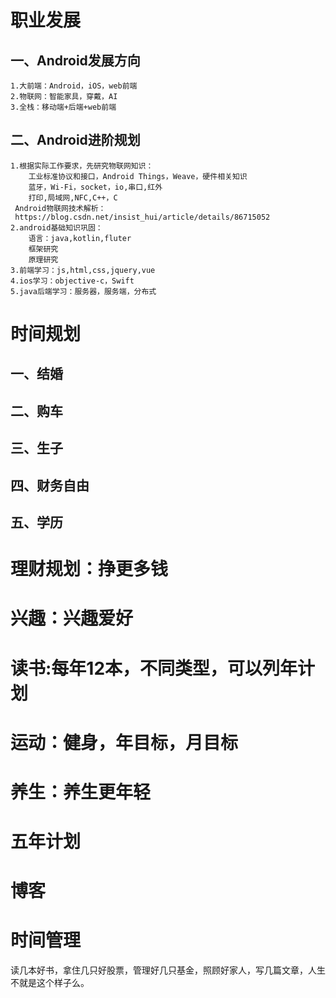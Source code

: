 # 职业发展
## 一、Android发展方向
    1.大前端：Android，iOS，web前端
    2.物联网：智能家具，穿戴，AI
    3.全栈：移动端+后端+web前端
    
## 二、Android进阶规划
    1.根据实际工作要求，先研究物联网知识：
        工业标准协议和接口，Android Things，Weave，硬件相关知识
        蓝牙，Wi-Fi，socket，io,串口,红外
        打印,局域网,NFC,C++，C
     Android物联网技术解析：
     https://blog.csdn.net/insist_hui/article/details/86715052
    2.android基础知识巩固：
        语言：java,kotlin,fluter
        框架研究
        原理研究
    3.前端学习：js,html,css,jquery,vue
    4.ios学习：objective-c，Swift
    5.java后端学习：服务器，服务端，分布式

# 时间规划
## 一、结婚
## 二、购车
## 三、生子
## 四、财务自由
## 五、学历

# 理财规划：挣更多钱
# 兴趣：兴趣爱好
# 读书:每年12本，不同类型，可以列年计划
# 运动：健身，年目标，月目标
# 养生：养生更年轻
# 五年计划
# 博客
# 时间管理

读几本好书，拿住几只好股票，管理好几只基金，照顾好家人，写几篇文章，人生不就是这个样子么。